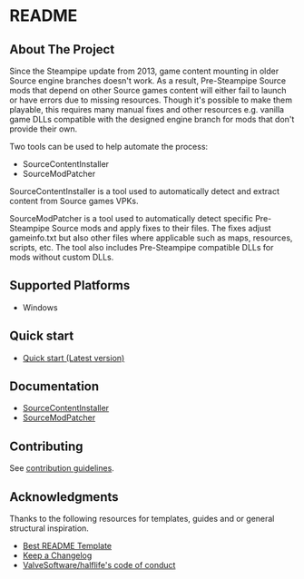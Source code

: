 # README

## About The Project

Since the Steampipe update from 2013, game content mounting in older Source engine branches doesn't work. As a result, Pre-Steampipe Source mods that depend on other Source games content will either fail to launch or have errors due to missing resources. Though it's possible to make them playable, this requires many manual fixes and other resources e.g. vanilla game DLLs compatible with the designed engine branch for mods that don't provide their own.

Two tools can be used to help automate the process:

- SourceContentInstaller
- SourceModPatcher

SourceContentInstaller is a tool used to automatically detect and extract content from Source games VPKs.

SourceModPatcher is a tool used to automatically detect specific Pre-Steampipe Source mods and apply fixes to their files. The fixes adjust gameinfo.txt but also other files where applicable such as maps, resources, scripts, etc. The tool also includes Pre-Steampipe compatible DLLs for mods without custom DLLs.

## Supported Platforms

- Windows

## Quick start

- [Quick start (Latest version)](docs/SourceModPatcher/v0/quick-start.md)

## Documentation

- [SourceContentInstaller](docs/SourceContentInstaller/README.md)
- [SourceModPatcher](docs/SourceModPatcher/README.md)

## Contributing

See [contribution guidelines](CONTRIBUTING.md).

## Acknowledgments

Thanks to the following resources for templates, guides and or general structural inspiration.

- [Best README Template](https://github.com/othneildrew/Best-README-Template)
- [Keep a Changelog](https://keepachangelog.com/)
- [ValveSoftware/halflife's code of conduct](https://github.com/ValveSoftware/halflife?tab=readme-ov-file#conduct)
